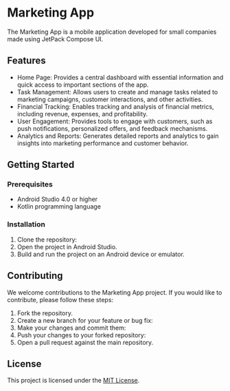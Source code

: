 # Marketing App

The Marketing App is a mobile application developed for small companies made using JetPack Compose UI.
## Features

- Home Page: Provides a central dashboard with essential information and quick access to important sections of the app.
- Task Management: Allows users to create and manage tasks related to marketing campaigns, customer interactions, and other activities.
- Financial Tracking: Enables tracking and analysis of financial metrics, including revenue, expenses, and profitability.
- User Engagement: Provides tools to engage with customers, such as push notifications, personalized offers, and feedback mechanisms.
- Analytics and Reports: Generates detailed reports and analytics to gain insights into marketing performance and customer behavior.

## Getting Started
### Prerequisites

- Android Studio 4.0 or higher
- Kotlin programming language

### Installation

1. Clone the repository:
2. Open the project in Android Studio.
3. Build and run the project on an Android device or emulator.

## Contributing
We welcome contributions to the Marketing App project. If you would like to contribute, please follow these steps:
1. Fork the repository.
2. Create a new branch for your feature or bug fix:
3. Make your changes and commit them:
4. Push your changes to your forked repository:
5. Open a pull request against the main repository.

## License
This project is licensed under the [MIT License](LICENSE).
